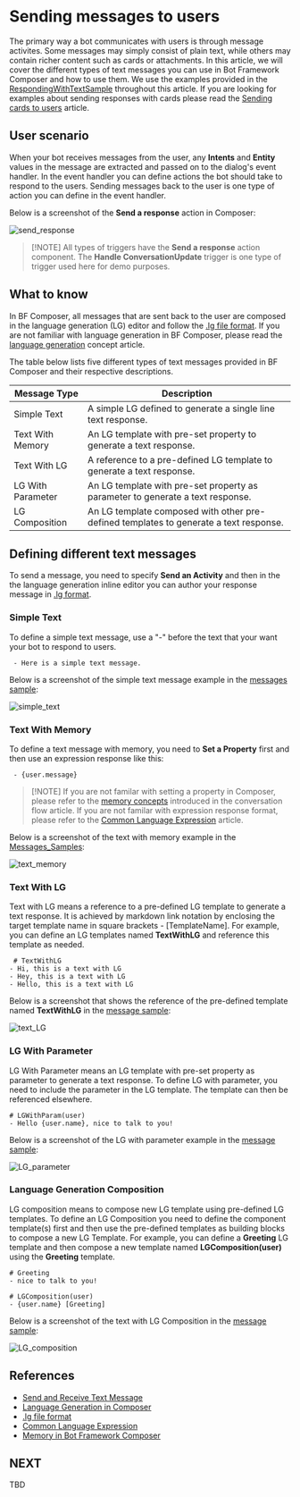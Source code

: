 # Sending messages to users
The primary way a bot communicates with users is through message activites. Some messages may simply consist of plain text, while others may contain richer content such as cards or attachments. In this article, we will cover the different types of text messages you can use in Bot Framework Composer and how to use them. We use the examples provided in the [RespondingWithTextSample](https://github.com/microsoft/BotFramework-Composer/tree/master/Composer/packages/server/assets/projects/RespondingWithTextSample) throughout this article. If you are looking for examples about sending responses with cards please read the [Sending cards to users](https://github.com/microsoft/BotFramework-Composer/blob/kaiqb/Ignite2019/docs/howto-sending-cards.md) article. 

## User scenario
When your bot receives messages from the user, any **Intents** and **Entity** values in the message are extracted and passed on to the dialog's event handler. In the event handler you can define actions the bot should take to respond to the users. Sending messages back to the user is one type of action you can define in the event handler. 

Below is a screenshot of the **Send a response** action in Composer: 

![send_response](./media/send_messages/send_response.png)

> [!NOTE] All types of triggers have the **Send a response** action component. The **Handle ConversationUpdate** trigger is one type of trigger used here for demo purposes. 

## What to know
In BF Composer, all messages that are sent back to the user are composed in the language generation (LG) editor and follow the [.lg file format](https://github.com/microsoft/BotBuilder-Samples/blob/master/experimental/language-generation/docs/lg-file-format.md). If you are not familiar with language generation in BF Composer, please read the [language generation](https://github.com/microsoft/BotFramework-Composer/blob/kaiqb/Ignite2019/docs/concept-language-genereation-draft.md) concept article. 

The table below lists five different types of text messages provided in BF Composer and their respective descriptions. 

| Message Type     | Description                                                                                  |
| ---------------- | -------------------------------------------------------------------------------------------- |
| Simple Text      | A simple LG defined to generate a single line text response. |
| Text With Memory | An LG template with pre-set property to generate a text response.    |
| Text With LG     | A reference to a pre-defined LG template to generate a text response. |
| LG With Parameter | An LG template with pre-set property as parameter to generate a text response. |
| LG Composition    | An LG template composed with other pre-defined templates to generate a text response. |

## Defining different text messages
To send a message, you need to specify **Send an Activity** and then in the the language generation inline editor you can author your response message in [.lg format](https://github.com/microsoft/BotBuilder-Samples/blob/master/experimental/language-generation/docs/lg-file-format.md). 

### Simple Text
To define a simple text message, use a "-" before the text that your want your bot to respond to users. 

     - Here is a simple text message. 

Below is a screenshot of the simple text message example in the [messages sample](https://github.com/microsoft/BotFramework-Composer/tree/master/SampleBots/Message_Samples/ComposerDialogs): 

![simple_text](./media/send_messages/simple_text.png)

### Text With Memory
To define a text message with memory, you need to **Set a Property** first and then use an expression response like this: 

     - {user.message} 

> [!NOTE] If you are not familar with setting a property in Composer, please refer to the [memory concepts](https://github.com/microsoft/BotFramework-Composer/blob/kaiqb/Ignite2019/docs/concept-memory-draft.md) introduced in the conversation flow article. If you are not familar with expression response format, please refer to the [Common Language Expression](https://github.com/microsoft/BotBuilder-Samples/tree/master/experimental/common-expression-language#readme) article. 

Below is a screenshot of the text with memory example in the [Messages_Samples](https://github.com/microsoft/BotFramework-Composer/tree/master/SampleBots/Message_Samples/ComposerDialogs): 

![text_memory](./media/send_messages/text_memory.png)

### Text With LG
Text with LG means a reference to a pre-defined LG template to generate a text response. It is achieved by markdown link notation by enclosing the target template name in square brackets - [TemplateName]. For example, you can define an LG templates named **TextWithLG** and reference this template as needed. 

     # TextWithLG
    - Hi, this is a text with LG
    - Hey, this is a text with LG
    - Hello, this is a text with LG 

Below is a screenshot that shows the reference of the pre-defined template named **TextWithLG** in the [message sample](https://github.com/microsoft/BotFramework-Composer/tree/master/SampleBots/Message_Samples/ComposerDialogs): 

![text_LG](./media/send_messages/text_LG.png)

### LG With Parameter
LG With Parameter means an LG template with pre-set property as parameter to generate a text response. To define LG with parameter, you need to include the parameter in the LG template. The template can then be referenced elsewhere. 

    # LGWithParam(user)
    - Hello {user.name}, nice to talk to you!

Below is a screenshot of the LG with parameter example in the [message sample](https://github.com/microsoft/BotFramework-Composer/tree/master/SampleBots/Message_Samples/ComposerDialogs): 

![LG_parameter](./media/send_messages/LG_parameter.png)

### Language Generation Composition
LG composition means to compose new LG template using pre-defined LG templates. To define an LG Composition you need to define the component template(s) first and then use the pre-defined templates as building blocks to compose a new LG Template. For example, you can define a **Greeting** LG template and then compose a new template named **LGComposition(user)** using the **Greeting** template. 

    # Greeting
    - nice to talk to you!

    # LGComposition(user)
    - {user.name} [Greeting]

Below is a screenshot of the text with LG Composition in the [message sample](https://github.com/microsoft/BotFramework-Composer/tree/master/SampleBots/Message_Samples/ComposerDialogs): 

![LG_composition](./media/send_messages/LG_composition.png)


## References 
- [Send and Receive Text Message](https://docs.microsoft.com/en-us/azure/bot-service/bot-builder-howto-send-messages?view=azure-bot-service-4.0)
- [Language Generation in Composer](https://github.com/microsoft/BotFramework-Composer/blob/kaiqb/Ignite2019/docs/concept-language-genereation-draft.md)
- [.lg file format](https://github.com/microsoft/BotBuilder-Samples/blob/master/experimental/language-generation/docs/lg-file-format.md)
- [Common Language Expression](https://github.com/microsoft/BotBuilder-Samples/tree/master/experimental/common-expression-language#readme)
- [Memory in Bot Framework Composer](https://github.com/microsoft/BotFramework-Composer/blob/kaiqb/Ignite2019/docs/concept-memory-draft.md)

## NEXT
TBD
